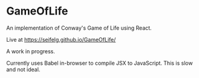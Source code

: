 # GameOfLife

An implementation of Conway's Game of Life using React.

Live at https://seifelg.github.io/GameOfLife/

A work in progress.

Currently uses Babel in-browser to compile JSX to JavaScript. This is slow and not ideal.